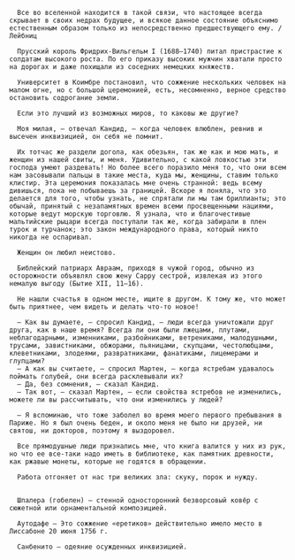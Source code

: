       Все во вселенной находится в такой связи, что настоящее всегда скрывает в своих недрах будущее, и всякое данное состояние объяснимо естественным образом только из непосредственно предшествующего ему. /Лейбниц

      Прусский король Фридрих-Вильгельм I (1688–1740) питал пристрастие к солдатам высокого роста. По его приказу высоких мужчин хватали просто на дорогах и даже похищали из соседних немецких княжеств.

      Университет в Коимбре постановил, что сожжение нескольких человек на малом огне, но с большой церемонией, есть, несомненно, верное средство остановить содрогание земли.

      Если это лучший из возможных миров, то каковы же другие?

      Моя милая, – отвечал Кандид, – когда человек влюблен, ревнив и высечен инквизицией, он себя не помнит.

      Их тотчас же раздели догола, как обезьян, так же как и мою мать, и женщин из нашей свиты, и меня. Удивительно, с какой ловкостью эти господа умеют раздевать! Но более всего поразило меня то, что они всем нам засовывали пальцы в такие места, куда мы, женщины, ставим только клистир. Эта церемония показалась мне очень странной: ведь всему дивишься, пока не побываешь за границей. Вскоре я поняла, что это делается для того, чтобы узнать, не спрятали ли мы там бриллианты; это обычай, принятый с незапамятных времен всеми просвещенными нациями, которые ведут морскую торговлю. Я узнала, что и благочестивые мальтийские рыцари всегда поступали так же, когда забирали в плен турок и турчанок; это закон международного права, который никто никогда не оспаривал.

      Женщин он любил неистово.

      Библейский патриарх Авраам, приходя в чужой город, обычно из осторожности объявлял свою жену Сарру сестрой, извлекая из этого немалую выгоду (Бытие XII, 11—16).

      Не нашли счастья в одном месте, ищите в другом. К тому же, что может быть приятнее, чем видеть и делать что-то новое!

      – Как вы думаете, – спросил Кандид, – люди всегда уничтожали друг друга, как в наше время? Всегда ли они были лжецами, плутами, неблагодарными, изменниками, разбойниками, ветрениками, малодушными, трусами, завистниками, обжорами, пьяницами, скупцами, честолюбцами, клеветниками, злодеями, развратниками, фанатиками, лицемерами и глупцами?
      – А как вы считаете, – спросил Мартен, – когда ястребам удавалось поймать голубей, они всегда расклевывали их?
      – Да, без сомнения, – сказал Кандид.
      – Так вот, – сказал Мартен, – если свойства ястребов не изменились, можете ли вы рассчитывать, что они изменились у людей?

      – Я вспоминаю, что тоже заболел во время моего первого пребывания в Париже. Но я был очень беден, и около меня не было ни друзей, ни святош, ни докторов, поэтому я выздоровел.

      Все прямодушные люди признались мне, что книга валится у них из рук, но что ее все-таки надо иметь в библиотеке, как памятник древности, как ржавые монеты, которые не годятся в обращении.

      Работа отгоняет от нас три великих зла: скуку, порок и нужду.


      Шпалера (гобелен) – стенной односторонний безворсовый ковёр с сюжетной или орнаментальной композицией.
      
      Аутодафе – Это сожжение «еретиков» действительно имело место в Лиссабоне 20 июня 1756 г.
      
      Санбенито – одеяние осужденных инквизицией.
